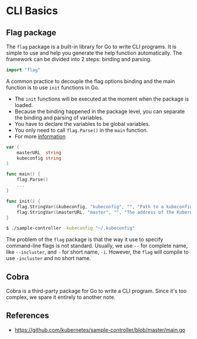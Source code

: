 # CLI Basics

## Flag package
The `flag` package is a built-in library for Go to write CLI programs. It is simple to use and help you generate the help function automatically. The framework can be divided into 2 steps: binding and parsing.

```go
import "flag"
```

A common practice to decouple the flag options binding and the main function is to use `init` functions in Go. 
- The `init` functions will be executed at the moment when the package is loaded. 
- Because the binding happened in the package level, you can separate the binding and parsing of variables. 
- You have to declare the variables to be global variables.
- You only need to call `flag.Parse()` in the `main` function. 
- For more [information](https://pkg.go.dev/flag)
```go
var (
	masterURL  string
	kubeconfig string
)

func main() {
	flag.Parse()
    ...
}

func init() {
	flag.StringVar(&kubeconfig, "kubeconfig", "", "Path to a kubeconfig. Only required if out-of-cluster.")
	flag.StringVar(&masterURL, "master", "", "The address of the Kubernetes API server. Overrides any value in kubeconfig. Only required if out-of-cluster.")
}
```
```bash
$ ./sample-controller -kubeconfig "~/.kubeconfig"
```

The problem of the `flag` package is that the way it use to specify command-line flags is not standard. Usually, we use `--` for complete name, like `--incluster`, and `-` for short name, `-i`. However, the `flag` will compile to use `-incluster` and no short name.

## Cobra
Cobra is a third-party package for Go to write a CLI program. Since it's too complex, we spare it entirely to another note.

## References
- https://github.com/kubernetes/sample-controller/blob/master/main.go